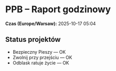 # PPB – Raport godzinowy
**Czas (Europe/Warsaw):** 2025-10-17 05:04

## Status projektów
- Bezpieczny Pieszy — OK
- Zwolnij przy przejściu — OK
- Odblask ratuje życie — OK

